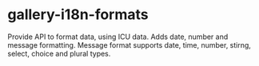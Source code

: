 gallery-i18n-formats
========

Provide API to format data, using ICU data. Adds date, number and message formatting. Message format supports date, time, number, stirng, select, choice and plural types.
